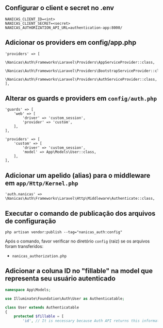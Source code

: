 ## Configurar o client e secret no .env
```
NANICAS_CLIENT_ID=<int>
NANICAS_CLIENT_SECRET=<secret>
NANICAS_AUTHORIZATION_API_URL=authentication-app:8000/
```

## Adicionar os providers em config/app.php
```
'providers' => [
    \Nanicas\Auth\Frameworks\Laravel\Providers\AppServiceProvider::class,
    \Nanicas\Auth\Frameworks\Laravel\Providers\BootstrapServiceProvider::class,
    \Nanicas\Auth\Frameworks\Laravel\Providers\AuthServiceProvider::class,
],
```

## Alterar os guards e providers em `config/auth.php`
```
'guards' => [
    'web' => [
        'driver' => 'custom_session',
        'provider' => 'custom',
    ],
],
```
```
'providers' => [
    'custom' => [
        'driver' => 'custom_session',
        'model' => App\Models\User::class,
    ],
],
```

## Adicionar um apelido (alias) para o middleware em `app/Http/Kernel.php`
```
'auth.nanicas' => \Nanicas\Auth\Frameworks\Laravel\Http\Middleware\Authenticate::class,
```

## Executar o comando de publicação dos arquivos de configuração
`php artisan vendor:publish --tag="nanicas_auth:config"`

Após o comando, favor verificar no diretório `config` (raiz) se os arquivos foram transferidos:
- `nanicas_authorization.php`

## Adicionar a coluna ID no "fillable" na model que representa seu usuário autenticado
```php
namespace App\Models;

use Illuminate\Foundation\Auth\User as Authenticatable;

class User extends Authenticatable
{
    protected $fillable = [
        'id', // It is necessary because Auth API returns this information
```
